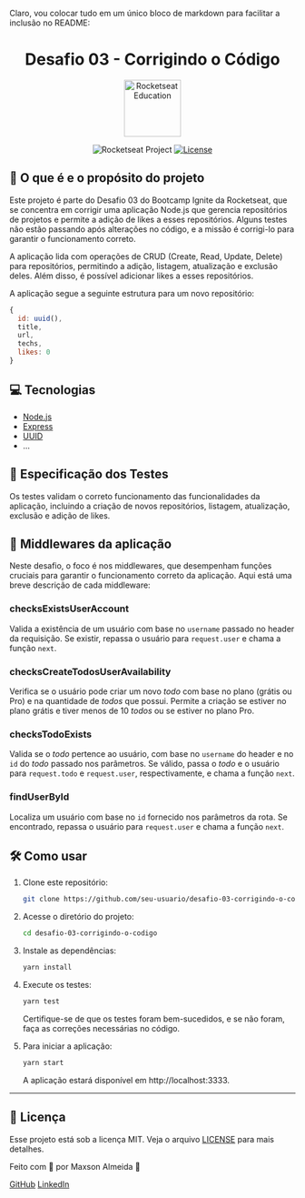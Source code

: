 Claro, vou colocar tudo em um único bloco de markdown para facilitar a inclusão no README:


<h1 align="center">Desafio 03 - Corrigindo o Código</h1>


<p align="center">
  <img alt="Rocketseat Education" src="https://avatars.githubusercontent.com/u/69590972?s=200&v=4" width="100px" />
</p>

<p align="center">
  <img src="https://img.shields.io/static/v1?label=Rocketseat&message=Education&color=8257e5&labelColor=202024" alt="Rocketseat Project" />
  <a href="LICENSE"><img  src="https://img.shields.io/static/v1?label=License&message=MIT&color=8257e5&labelColor=202024" alt="License"></a>
</p>

## 🚀 O que é e o propósito do projeto

Este projeto é parte do Desafio 03 do Bootcamp Ignite da Rocketseat, que se concentra em corrigir uma aplicação Node.js que gerencia repositórios de projetos e permite a adição de likes a esses repositórios. Alguns testes não estão passando após alterações no código, e a missão é corrigi-lo para garantir o funcionamento correto.

A aplicação lida com operações de CRUD (Create, Read, Update, Delete) para repositórios, permitindo a adição, listagem, atualização e exclusão deles. Além disso, é possível adicionar likes a esses repositórios.


A aplicação segue a seguinte estrutura para um novo repositório:
```jsx
{
  id: uuid(),
  title,
  url,
  techs,
  likes: 0
}
```

## 💻 Tecnologias

- [Node.js](https://nodejs.org/)
- [Express](https://expressjs.com/)
- [UUID](https://github.com/uuidjs/uuid)
- ...

## 🔧 Especificação dos Testes

Os testes validam o correto funcionamento das funcionalidades da aplicação, incluindo a criação de novos repositórios, listagem, atualização, exclusão e adição de likes.

## 🔌 Middlewares da aplicação

Neste desafio, o foco é nos middlewares, que desempenham funções cruciais para garantir o funcionamento correto da aplicação. Aqui está uma breve descrição de cada middleware:

### checksExistsUserAccount

Valida a existência de um usuário com base no `username` passado no header da requisição. Se existir, repassa o usuário para `request.user` e chama a função `next`.

### checksCreateTodosUserAvailability

Verifica se o usuário pode criar um novo *todo* com base no plano (grátis ou Pro) e na quantidade de *todos* que possui. Permite a criação se estiver no plano grátis e tiver menos de 10 *todos* ou se estiver no plano Pro.

### checksTodoExists

Valida se o *todo* pertence ao usuário, com base no `username` do header e no `id` do *todo* passado nos parâmetros. Se válido, passa o *todo* e o usuário para `request.todo` e `request.user`, respectivamente, e chama a função `next`.

### findUserById

Localiza um usuário com base no `id` fornecido nos parâmetros da rota. Se encontrado, repassa o usuário para `request.user` e chama a função `next`.

## 🛠️ Como usar

1. Clone este repositório:
   ```bash
   git clone https://github.com/seu-usuario/desafio-03-corrigindo-o-codigo.git
   ```

2. Acesse o diretório do projeto:
   ```bash
   cd desafio-03-corrigindo-o-codigo
   ```

3. Instale as dependências:
   ```bash
   yarn install
   ```

4. Execute os testes:
   ```bash
   yarn test
   ```

   Certifique-se de que os testes foram bem-sucedidos, e se não foram, faça as correções necessárias no código.

5. Para iniciar a aplicação:
   ```bash
   yarn start
   ```

   A aplicação estará disponível em http://localhost:3333.

---

## 📝 Licença

Esse projeto está sob a licença MIT. Veja o arquivo [LICENSE](LICENSE) para mais detalhes.


Feito com 💜 por Maxson Almeida 👋

[GitHub](https://github.com/maxsonferovante)
[LinkedIn](https://www.linkedin.com/in/maxson-almeida-501065260/)
```